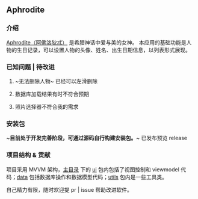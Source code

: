 ## Aphrodite


### 介绍
[Aphrodite（阿佛洛狄忒）](https://en.wikipedia.org/wiki/Aphrodite) 是希腊神话中爱与美的女神。
本应用的基础功能是人物的生日记录，可以设置人物的头像、姓名、出生日期信息，以列表形式展现。


### 已知问题 | 待改进

1. ~无法删除人物~ 已经可以左滑删除

2. 数据库加载结果有时不符合预期

3. 照片选择器不符合我的需求


### 安装包

~**目前处于开发完善阶段，可通过源码自行构建安装包。**~ 已发布预览 release


### 项目结构 & 贡献

项目采用 MVVM 架构，[主目录](https://github.com/sodalaboratory/Aphrodite/tree/main/app/src/main/java/com/sodalaboratory/aphrodite) 下的 [ui](https://github.com/sodalaboratory/Aphrodite/tree/main/app/src/main/java/com/sodalaboratory/aphrodite/ui) 包内包括了视图控制和 viewmodel 代码；[data](https://github.com/sodalaboratory/Aphrodite/tree/main/app/src/main/java/com/sodalaboratory/aphrodite/data) 包括数据库操作和数据模型代码；[utils](https://github.com/sodalaboratory/Aphrodite/tree/main/app/src/main/java/com/sodalaboratory/aphrodite/utils) 包内是一些工具类。

自己精力有限，随时欢迎提 pr | issue 帮助改进软件。



